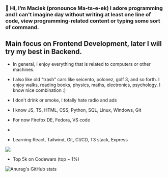 ### 👋 Hi, I’m Maciek (pronounce  Ma-ts-e-ek) I adore programming and I can't imagine day without writing at least one line of code, view programming-related content or typing some sort of command.

## Main focus on Frontend Development, later I will try my best in Backend.

- In general, I enjoy everything that is related to computers or other machines.
- I also like old "trash" cars like seicento, polonez, golf 3, and so forth. I enjoy walks, reading books, physics, maths, electronics, psychology. I know nice combination :)
- I don't drink or smoke, I totally hate radio and ads

- I know JS, TS, HTML, CSS, Python, SQL, Linux, Windows, Git

- For now Firefox DE, Fedora, VS code
- 
- Learning React, Tailwind, Git, CI/CD, T3 stack, Express

<img src=https://www.codewars.com/users/maciek367/badges/large>

- Top 5k on Codewars (top ~ 1%)

![Anurag's GitHub stats](https://github-readme-stats.vercel.app/api?username=maciek367&count_private=true&theme=radical)
